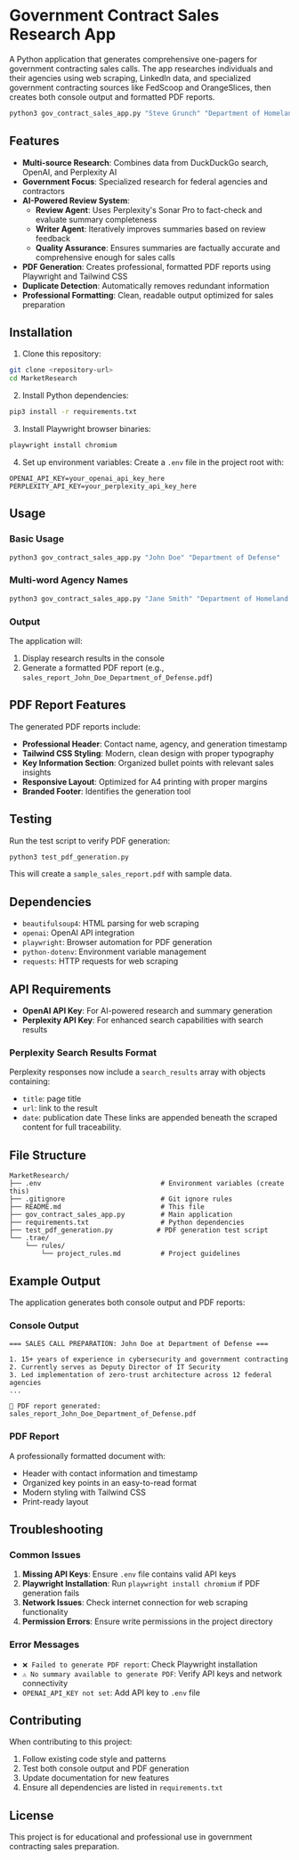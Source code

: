 # Government Contract Sales Research App

A Python application that generates comprehensive one-pagers for government contracting sales calls. The app researches individuals and their agencies using web scraping, LinkedIn data, and specialized government contracting sources like FedScoop and OrangeSlices, then creates both console output and formatted PDF reports.

```python
python3 gov_contract_sales_app.py "Steve Grunch" "Department of Homeland Security" "U.S. Citizenship and Immigration Services"
 ```

## Features

- **Multi-source Research**: Combines data from DuckDuckGo search, OpenAI, and Perplexity AI
- **Government Focus**: Specialized research for federal agencies and contractors
- **AI-Powered Review System**: 
  - **Review Agent**: Uses Perplexity's Sonar Pro to fact-check and evaluate summary completeness
  - **Writer Agent**: Iteratively improves summaries based on review feedback
  - **Quality Assurance**: Ensures summaries are factually accurate and comprehensive enough for sales calls
- **PDF Generation**: Creates professional, formatted PDF reports using Playwright and Tailwind CSS
- **Duplicate Detection**: Automatically removes redundant information
- **Professional Formatting**: Clean, readable output optimized for sales preparation

## Installation

1. Clone this repository:
```bash
git clone <repository-url>
cd MarketResearch
```

2. Install Python dependencies:
```bash
pip3 install -r requirements.txt
```

3. Install Playwright browser binaries:
```bash
playwright install chromium
```

4. Set up environment variables:
Create a `.env` file in the project root with:
```
OPENAI_API_KEY=your_openai_api_key_here
PERPLEXITY_API_KEY=your_perplexity_api_key_here
```

## Usage

### Basic Usage
```bash
python3 gov_contract_sales_app.py "John Doe" "Department of Defense"
```

### Multi-word Agency Names
```bash
python3 gov_contract_sales_app.py "Jane Smith" "Department of Homeland Security"
```

### Output
The application will:
1. Display research results in the console
2. Generate a formatted PDF report (e.g., `sales_report_John_Doe_Department_of_Defense.pdf`)

## PDF Report Features

The generated PDF reports include:
- **Professional Header**: Contact name, agency, and generation timestamp
- **Tailwind CSS Styling**: Modern, clean design with proper typography
- **Key Information Section**: Organized bullet points with relevant sales insights
- **Responsive Layout**: Optimized for A4 printing with proper margins
- **Branded Footer**: Identifies the generation tool

## Testing

Run the test script to verify PDF generation:
```bash
python3 test_pdf_generation.py
```

This will create a `sample_sales_report.pdf` with sample data.

## Dependencies

- `beautifulsoup4`: HTML parsing for web scraping
- `openai`: OpenAI API integration
- `playwright`: Browser automation for PDF generation
- `python-dotenv`: Environment variable management
- `requests`: HTTP requests for web scraping

## API Requirements

- **OpenAI API Key**: For AI-powered research and summary generation
- **Perplexity API Key**: For enhanced search capabilities with search results

### Perplexity Search Results Format
Perplexity responses now include a `search_results` array with objects containing:
- `title`: page title
- `url`: link to the result
- `date`: publication date
These links are appended beneath the scraped content for full traceability.

## File Structure

```
MarketResearch/
├── .env                              # Environment variables (create this)
├── .gitignore                        # Git ignore rules
├── README.md                         # This file
├── gov_contract_sales_app.py         # Main application
├── requirements.txt                  # Python dependencies
├── test_pdf_generation.py           # PDF generation test script
└── .trae/
    └── rules/
        └── project_rules.md          # Project guidelines
```

## Example Output

The application generates both console output and PDF reports:

### Console Output
```
=== SALES CALL PREPARATION: John Doe at Department of Defense ===

1. 15+ years of experience in cybersecurity and government contracting
2. Currently serves as Deputy Director of IT Security
3. Led implementation of zero-trust architecture across 12 federal agencies
...

📄 PDF report generated: sales_report_John_Doe_Department_of_Defense.pdf
```

### PDF Report
A professionally formatted document with:
- Header with contact information and timestamp
- Organized key points in an easy-to-read format
- Modern styling with Tailwind CSS
- Print-ready layout

## Troubleshooting

### Common Issues

1. **Missing API Keys**: Ensure `.env` file contains valid API keys
2. **Playwright Installation**: Run `playwright install chromium` if PDF generation fails
3. **Network Issues**: Check internet connection for web scraping functionality
4. **Permission Errors**: Ensure write permissions in the project directory

### Error Messages

- `❌ Failed to generate PDF report`: Check Playwright installation
- `⚠️ No summary available to generate PDF`: Verify API keys and network connectivity
- `OPENAI_API_KEY not set`: Add API key to `.env` file

## Contributing

When contributing to this project:
1. Follow existing code style and patterns
2. Test both console output and PDF generation
3. Update documentation for new features
4. Ensure all dependencies are listed in `requirements.txt`

## License

This project is for educational and professional use in government contracting sales preparation.

